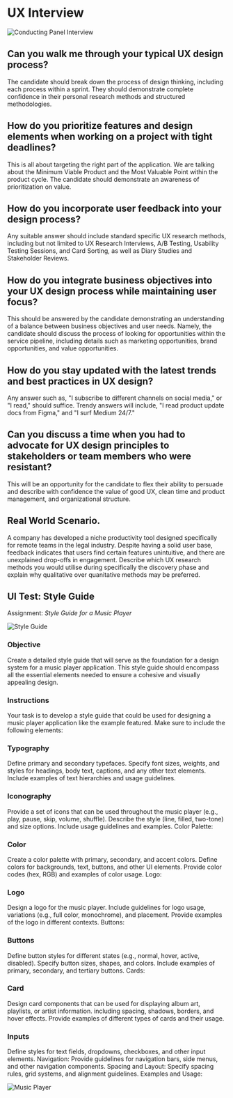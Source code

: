 # UX Interview 

![Conducting Panel Interview](https://www.4cornerresources.com/wp-content/uploads/2023/09/Conducting-panel-interview.jpg)

## Can you walk me through your typical UX design process?

The candidate should break down the process of design thinking, including each process within a sprint. They should demonstrate complete confidence in their personal research methods and structured methodologies. 

## How do you prioritize features and design elements when working on a project with tight deadlines?

This is all about targeting the right part of the application. We are talking about the Minimum Viable Product and the Most Valuable Point within the product cycle. The candidate should demonstrate an awareness of prioritization on value. 

## How do you incorporate user feedback into your design process?

Any suitable answer should include standard specific UX research methods, including but not limited to UX Research Interviews, A/B Testing, Usability Testing Sessions, and Card Sorting, as well as Diary Studies and Stakeholder Reviews. 

## How do you integrate business objectives into your UX design process while maintaining user focus?

This should be answered by the candidate demonstrating an understanding of a balance between business objectives and user needs. Namely, the candidate should discuss the process of looking for opportunities within the service pipeline, including details such as marketing opportunities, brand opportunities, and value opportunities.   

## How do you stay updated with the latest trends and best practices in UX design?

Any answer such as, "I subscribe to different channels on social media," or "I read," should suffice. Trendy answers will include, "I read product update docs from Figma," and "I surf Medium 24/7." 

## Can you discuss a time when you had to advocate for UX design principles to stakeholders or team members who were resistant?

This will be an opportunity for the candidate to flex their ability to persuade and describe with confidence the value of good UX, clean time and product management, and organizational structure.

## Real World Scenario. 

A company has developed a niche productivity tool designed specifically for remote teams in the legal industry. Despite having a solid user base, feedback indicates that users find certain features unintuitive, and there are unexplained drop-offs in engagement. Describe which UX research methods you would utilise during specifically the discovery phase and explain why qualitative over quanitative methods may be preferred. 

## UI Test: Style Guide

Assignment: *Style Guide for a Music Player*

![Style Guide](https://res.cloudinary.com/chriskelly-it/image/upload/v1723032323/StyleGuide_awvblr.jpg)

### Objective
Create a detailed style guide that will serve as the foundation for a design system for a music player application. This style guide should encompass all the essential elements needed to ensure a cohesive and visually appealing design.

### Instructions
Your task is to develop a style guide that could be used for designing a music player application like the example featured. Make sure to include the following elements:

### Typography

Define primary and secondary typefaces.
Specify font sizes, weights, and styles for headings, body text, captions, and any other text elements.
Include examples of text hierarchies and usage guidelines.

### Iconography

Provide a set of icons that can be used throughout the music player (e.g., play, pause, skip, volume, shuffle).
Describe the style (line, filled, two-tone) and size options.
Include usage guidelines and examples.
Color Palette:

### Color

Create a color palette with primary, secondary, and accent colors.
Define colors for backgrounds, text, buttons, and other UI elements.
Provide color codes (hex, RGB) and examples of color usage.
Logo:

### Logo

Design a logo for the music player.
Include guidelines for logo usage, variations (e.g., full color, monochrome), and placement.
Provide examples of the logo in different contexts.
Buttons:

### Buttons

Define button styles for different states (e.g., normal, hover, active, disabled).
Specify button sizes, shapes, and colors.
Include examples of primary, secondary, and tertiary buttons.
Cards:

### Card

Design card components that can be used for displaying album art, playlists, or artist information.
including spacing, shadows, borders, and hover effects.
Provide examples of different types of cards and their usage.

### Inputs

Define styles for text fields, dropdowns, checkboxes, and other input elements.
Navigation: Provide guidelines for navigation bars, side menus, and other navigation components.
Spacing and Layout: Specify spacing rules, grid systems, and alignment guidelines.
Examples and Usage:

![Music Player](https://res.cloudinary.com/chriskelly-it/image/upload/v1723031940/preview_1_q43qh8.png)

